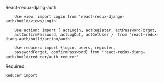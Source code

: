 React-redux-djang-auth

```
    Use view: import Login from 'react-redux-django-auth/build/views/Login'
```

```
    Use action: import { actLogin, actRegister, actPasswordForgot, 
    actConfirmPassword, actLogOut, actGetUser }  from 'react-redux-djang-auth/build/action/auth'
```

```
    Use reducer: import {login, users, register, 
    passwordForgot, confirmPassword} from 'react-redux-djang-auth/build/reducer/auth_reducer'
```

Required: 

    Reducer import
